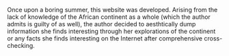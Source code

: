 Once upon a boring summer, this website was developed. Arising from the lack of knowledge of the African continent as a whole (which the author admits is guilty of as well), the author decided to aesthtically dump information she finds interesting through her explorations of the continent or any facts she finds interesting on the Internet after comprehensive cross-checking. 
